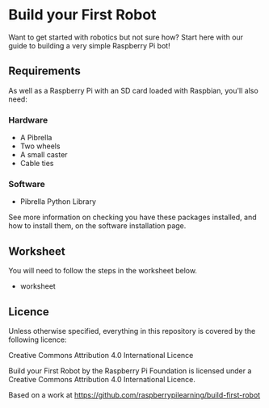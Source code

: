 # Build your First Robot

Want to get started with robotics but not sure how? Start here with our guide to building a very simple Raspberry Pi bot!

## Requirements
As well as a Raspberry Pi with an SD card loaded with Raspbian, you'll also need:

### Hardware
- A Pibrella
- Two wheels
- A small caster
- Cable ties

### Software
- Pibrella Python Library

See more information on checking you have these packages installed, and how to install them, on the software installation page.

## Worksheet
You will need to follow the steps in the worksheet below.

- worksheet

## Licence
Unless otherwise specified, everything in this repository is covered by the following licence:

Creative Commons Attribution 4.0 International Licence

Build your First Robot by the Raspberry Pi Foundation is licensed under a Creative Commons Attribution 4.0 International Licence.

Based on a work at https://github.com/raspberrypilearning/build-first-robot